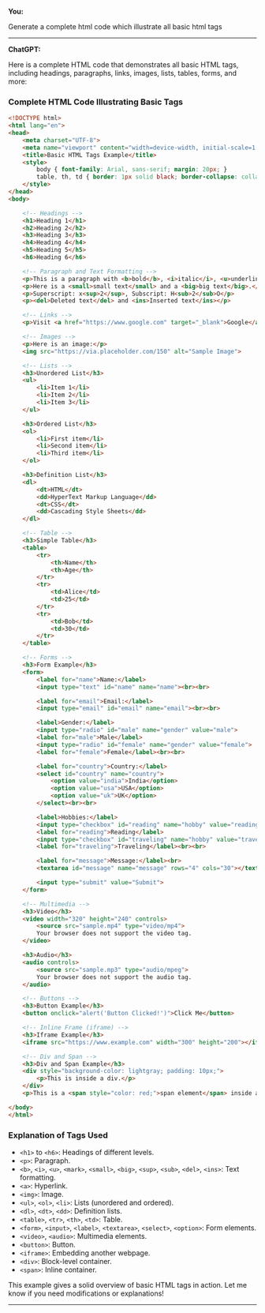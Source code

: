 **You:**

Generate a complete html code which illustrate all basic html tags

* * *

**ChatGPT:**

Here is a complete HTML code that demonstrates all basic HTML tags, including headings, paragraphs, links, images, lists, tables, forms, and more:

### **Complete HTML Code Illustrating Basic Tags**

```html
<!DOCTYPE html>
<html lang="en">
<head>
    <meta charset="UTF-8">
    <meta name="viewport" content="width=device-width, initial-scale=1.0">
    <title>Basic HTML Tags Example</title>
    <style>
        body { font-family: Arial, sans-serif; margin: 20px; }
        table, th, td { border: 1px solid black; border-collapse: collapse; padding: 8px; }
    </style>
</head>
<body>

    <!-- Headings -->
    <h1>Heading 1</h1>
    <h2>Heading 2</h2>
    <h3>Heading 3</h3>
    <h4>Heading 4</h4>
    <h5>Heading 5</h5>
    <h6>Heading 6</h6>

    <!-- Paragraph and Text Formatting -->
    <p>This is a paragraph with <b>bold</b>, <i>italic</i>, <u>underlined</u>, and <mark>highlighted</mark> text.</p>
    <p>Here is a <small>small text</small> and a <big>big text</big>.</p>
    <p>Superscript: x<sup>2</sup>, Subscript: H<sub>2</sub>O</p>
    <p><del>Deleted text</del> and <ins>Inserted text</ins></p>

    <!-- Links -->
    <p>Visit <a href="https://www.google.com" target="_blank">Google</a>.</p>

    <!-- Images -->
    <p>Here is an image:</p>
    <img src="https://via.placeholder.com/150" alt="Sample Image">

    <!-- Lists -->
    <h3>Unordered List</h3>
    <ul>
        <li>Item 1</li>
        <li>Item 2</li>
        <li>Item 3</li>
    </ul>

    <h3>Ordered List</h3>
    <ol>
        <li>First item</li>
        <li>Second item</li>
        <li>Third item</li>
    </ol>

    <h3>Definition List</h3>
    <dl>
        <dt>HTML</dt>
        <dd>HyperText Markup Language</dd>
        <dt>CSS</dt>
        <dd>Cascading Style Sheets</dd>
    </dl>

    <!-- Table -->
    <h3>Simple Table</h3>
    <table>
        <tr>
            <th>Name</th>
            <th>Age</th>
        </tr>
        <tr>
            <td>Alice</td>
            <td>25</td>
        </tr>
        <tr>
            <td>Bob</td>
            <td>30</td>
        </tr>
    </table>

    <!-- Forms -->
    <h3>Form Example</h3>
    <form>
        <label for="name">Name:</label>
        <input type="text" id="name" name="name"><br><br>

        <label for="email">Email:</label>
        <input type="email" id="email" name="email"><br><br>

        <label>Gender:</label>
        <input type="radio" id="male" name="gender" value="male">
        <label for="male">Male</label>
        <input type="radio" id="female" name="gender" value="female">
        <label for="female">Female</label><br><br>

        <label for="country">Country:</label>
        <select id="country" name="country">
            <option value="india">India</option>
            <option value="usa">USA</option>
            <option value="uk">UK</option>
        </select><br><br>

        <label>Hobbies:</label>
        <input type="checkbox" id="reading" name="hobby" value="reading">
        <label for="reading">Reading</label>
        <input type="checkbox" id="traveling" name="hobby" value="traveling">
        <label for="traveling">Traveling</label><br><br>

        <label for="message">Message:</label><br>
        <textarea id="message" name="message" rows="4" cols="30"></textarea><br><br>

        <input type="submit" value="Submit">
    </form>

    <!-- Multimedia -->
    <h3>Video</h3>
    <video width="320" height="240" controls>
        <source src="sample.mp4" type="video/mp4">
        Your browser does not support the video tag.
    </video>

    <h3>Audio</h3>
    <audio controls>
        <source src="sample.mp3" type="audio/mpeg">
        Your browser does not support the audio tag.
    </audio>

    <!-- Buttons -->
    <h3>Button Example</h3>
    <button onclick="alert('Button Clicked!')">Click Me</button>

    <!-- Inline Frame (iframe) -->
    <h3>Iframe Example</h3>
    <iframe src="https://www.example.com" width="300" height="200"></iframe>

    <!-- Div and Span -->
    <h3>Div and Span Example</h3>
    <div style="background-color: lightgray; padding: 10px;">
        <p>This is inside a div.</p>
    </div>
    <p>This is a <span style="color: red;">span element</span> inside a paragraph.</p>

</body>
</html>
```

### **Explanation of Tags Used**

* `<h1>` to `<h6>`: Headings of different levels.
* `<p>`: Paragraph.
* `<b>`, `<i>`, `<u>`, `<mark>`, `<small>`, `<big>`, `<sup>`, `<sub>`, `<del>`, `<ins>`: Text formatting.
* `<a>`: Hyperlink.
* `<img>`: Image.
* `<ul>`, `<ol>`, `<li>`: Lists (unordered and ordered).
* `<dl>`, `<dt>`, `<dd>`: Definition lists.
* `<table>`, `<tr>`, `<th>`, `<td>`: Table.
* `<form>`, `<input>`, `<label>`, `<textarea>`, `<select>`, `<option>`: Form elements.
* `<video>`, `<audio>`: Multimedia elements.
* `<button>`: Button.
* `<iframe>`: Embedding another webpage.
* `<div>`: Block-level container.
* `<span>`: Inline container.

This example gives a solid overview of basic HTML tags in action. Let me know if you need modifications or explanations!

* * *
